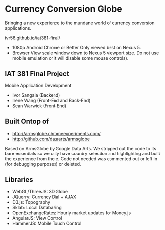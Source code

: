 Currency Conversion Globe
==============

Bringing a new experience to the mundane world of currency conversion applications.

ivr56.github.io/iat381-final/
- 1080p Android Chrome or Better Only viewed best on Nexus 5.
- Browser View scale window down to Nexus 5 viewport size. Do not use mobile emulation or it will disable some mouse controls).


IAT 381 Final Project 
--------------
Mobile Application Development

- Ivor Sangala (Backend)
- Irene Wang (Front-End and Back-End)
- Sean Warwick (Front-End)



Built Ontop of
--------------
- http://armsglobe.chromeexperiments.com/
- http://github.com/dataarts/armsglobe

Based on ArmsGlobe by Google Data Arts. We stripped out the code to its bare essentials so we only have country selection and highlighting and built the experience from there. Code not needed was commented out or left in (for debugging purposes) or deleted.


Libraries
--------------
- WebGL/ThreeJS: 3D Globe
- JQuerry: Currency Dial + AJAX
- D3.js: Topography
- Sklab: Local Databasing
- OpenExchangeRates: Hourly market updates for Money.js
- AngularJS: View Control
- HammerJS: Mobile Touch Control


